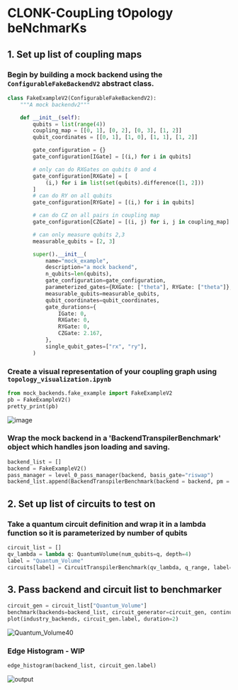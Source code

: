 # CLONK-CoupLing tOpology beNchmarKs
## 1. Set up list of coupling maps
### Begin by building a mock backend using the `ConfigurableFakeBackendV2` abstract class.
```python
class FakeExampleV2(ConfigurableFakeBackendV2):
    """A mock backendv2"""

    def __init__(self):
        qubits = list(range(4))
        coupling_map = [[0, 1], [0, 2], [0, 3], [1, 2]]
        qubit_coordinates = [[0, 1], [1, 0], [1, 1], [1, 2]]

        gate_configuration = {}
        gate_configuration[IGate] = [(i,) for i in qubits]

        # only can do RXGates on qubits 0 and 4
        gate_configuration[RXGate] = [
            (i,) for i in list(set(qubits).difference([1, 2]))
        ]
        # can do RY on all qubits
        gate_configuration[RYGate] = [(i,) for i in qubits]

        # can do CZ on all pairs in coupling map
        gate_configuration[CZGate] = [(i, j) for i, j in coupling_map]

        # can only measure qubits 2,3
        measurable_qubits = [2, 3]

        super().__init__(
            name="mock_example",
            description="a mock backend",
            n_qubits=len(qubits),
            gate_configuration=gate_configuration,
            parameterized_gates={RXGate: ["theta"], RYGate: ["theta"]},
            measurable_qubits=measurable_qubits,
            qubit_coordinates=qubit_coordinates,
            gate_durations={
                IGate: 0,
                RXGate: 0,
                RYGate: 0,
                CZGate: 2.167,
            },
            single_qubit_gates=["rx", "ry"],
        )
```
### Create a visual representation of your coupling graph using `topology_visualization.ipynb`
```python
from mock_backends.fake_example import FakeExampleV2
pb = FakeExampleV2()
pretty_print(pb)
```
![image](https://user-images.githubusercontent.com/47376937/161135435-8070aa2a-837b-4d3f-964f-7c6a938cc7b5.png)

### Wrap the mock backend in a 'BackendTranspilerBenchmark' object which handles json loading and saving.
```python
backend_list = []
backend = FakeExampleV2()
pass_manager = level_0_pass_manager(backend, basis_gate="riswap")
backend_list.append(BackendTranspilerBenchmark(backend = backend, pm = pass_manager))
```

## 2. Set up list of circuits to test on
### Take a quantum circuit definition and wrap it in a lambda function so it is parameterized by number of qubits
```python
circuit_list = []
qv_lambda = lambda q: QuantumVolume(num_qubits=q, depth=4)
label = "Quantum_Volume"
circuits[label] = CircuitTranspilerBenchmark(qv_lambda, q_range, label=label)
```

## 3. Pass backend and circuit list to benchmarker
```python
circuit_gen = circuit_list["Quantum_Volume"]
benchmark(backends=backend_list, circuit_generator=circuit_gen, continuously_save=True, overwrite=False)
plot(industry_backends, circuit_gen.label, duration=2)
```
![Quantum_Volume40](https://user-images.githubusercontent.com/47376937/161151407-c10fa92e-8857-461d-8cd0-524c2f69c959.png)

### Edge Histogram - WIP
```python
edge_histogram(backend_list, circuit_gen.label)
```
![output](https://user-images.githubusercontent.com/47376937/161140891-175d55a9-6573-4753-a26e-4ea3cca326a8.png)
